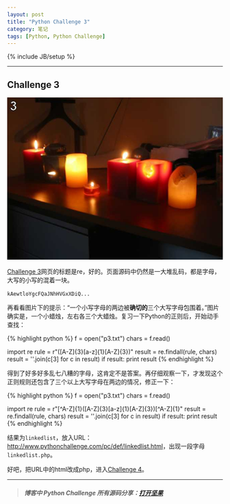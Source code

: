 ```yaml
---
layout: post
title: "Python Challenge 3"
category: 笔记
tags: [Python, Python Challenge]
---
```

{% include JB/setup %}

---

## Challenge 3

![bodyguard](/assets/images/posts/2013-01-10-python-challenge-3-bodyguard.jpg)

[Challenge 3][]网页的标题是re，好的。页面源码中仍然是一大堆乱码，都是字母，大写的小写的混着一块。

    kAewtloYgcFQaJNhHVGxXDiQ...

再看看图片下的提示：“一个小写字母的两边被**确切的**三个大写字母包围着。”图片确实是，一个小蜡烛，左右各三个大蜡烛。复习一下Python的正则后，开始动手查找：

{% highlight python %}
f = open("p3.txt")
chars = f.read()

import re
rule = r"([A-Z]{3}[a-z]{1}[A-Z]{3})"
result = re.findall(rule, chars)
result = ''.join(c[3] for c in result)
if result:
    print result
{% endhighlight %}

得到了好多好多乱七八糟的字母，这肯定不是答案。再仔细观察一下，才发现这个正则规则还包含了三个以上大写字母在两边的情况，修正一下：

{% highlight python %}
f = open("p3.txt")
chars = f.read()

import re
rule = r"[^A-Z]{1}([A-Z]{3}[a-z]{1}[A-Z]{3})[^A-Z]{1}"
result = re.findall(rule, chars)
result = ''.join(c[3] for c in result)
if result:
    print result
{% endhighlight %}

结果为`linkedlist`，放入URL：<http://www.pythonchallenge.com/pc/def/linkedlist.html>，出现一段字母`linkedlist.php`。

好吧，把URL中的html改成php，进入[Challenge 4][]。

---

>##### 博客中 Python Challenge 所有源码分享：[打开坚果](https://jianguoyun.com/c/sd/120e4/3c67fa5987bff9fd)


[Challenge 3]: http://www.pythonchallenge.com/pc/def/equality.html
[Challenge 4]: http://www.pythonchallenge.com/pc/def/linkedlist.php